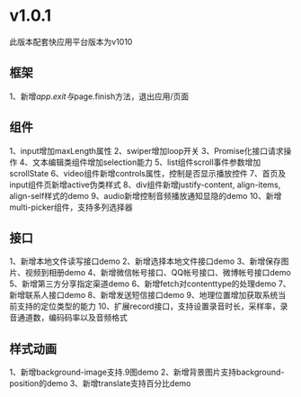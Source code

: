 # v1.0.1
此版本配套快应用平台版本为v1010
## 框架
1、新增$app.exit与$page.finish方法，退出应用/页面
## 组件
1、input增加maxLength属性
2、swiper增加loop开关
3、Promise化接口请求操作
4、文本编辑类组件增加selection能力
5、list组件scroll事件参数增加scrollState
6、video组件新增controls属性，控制是否显示播放控件
7、首页及input组件页新增active伪类样式
8、div组件新增justify-content, align-items, align-self样式的demo
9、audio新增控制音频播放通知显隐的demo
10、新增multi-picker组件，支持多列选择器
## 接口
1、新增本地文件读写接口demo
2、新增选择本地文件接口demo
3、新增保存图片、视频到相册demo
4、新增微信帐号接口、QQ帐号接口、微博帐号接口demo
5、新增第三方分享指定渠道demo
6、新增fetch对contenttype的处理demo
7、新增联系人接口demo
8、新增发送短信接口demo
9、地理位置增加获取系统当前支持的定位类型的能力
10、扩展record接口，支持设置录音时长，采样率，录音通道数，编码码率以及音频格式
## 样式动画
1、新增background-image支持.9图demo
2、新增背景图片支持background-position的demo
3、新增translate支持百分比demo



